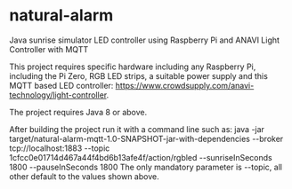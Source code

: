 # natural-alarm
Java sunrise simulator LED controller using Raspberry Pi and ANAVI Light Controller with MQTT

This project requires specific hardware including any Raspberry Pi, including the Pi Zero, RGB LED strips, a suitable power supply and this MQTT based LED controller:  https://www.crowdsupply.com/anavi-technology/light-controller.

The project requires Java 8 or above.

After building the project run it with a command line such as:
java -jar target/natural-alarm-mqtt-1.0-SNAPSHOT-jar-with-dependencies --broker tcp://localhost:1883 --topic 1cfcc0e01714d467a44f4bd6b13afe4f/action/rgbled --sunriseInSeconds 1800 --pauseInSeconds 1800
The only mandatory parameter is --topic, all other default to the values shown above.

